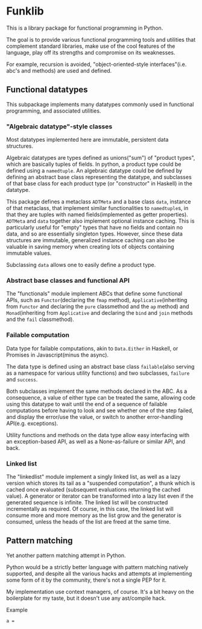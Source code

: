 # Funklib

This is a library package for functional programming in Python.

The goal is to provide various functional programming tools and utilities 
that complement standard libraries, make use of the cool features of the language,
play off its strengths and compromise on its weaknesses.

For example, recursion is avoided, 
"object-oriented-style interfaces"(i.e. abc's and methods) are used and defined.

## Functional datatypes 

This subpackage implements many datatypes commonly used in functional programming,
and associated utilities.

### "Algebraic datatype"-style classes

Most datatypes implemented here are immutable, persistent data structures.

Algebraic datatypes are types defined as unions("sum") of "product types", which 
are basically tuples of fields. 
In python, a product type could be defined using a `namedtuple`.
An algebraic datatype could be defined by defining an abstract base class
representing the datatype, and subclasses of that base class for each product type
(or "constructor" in Haskell) in the datatype.

This package defines a metaclass `ADTMeta` and a base class `data`, instance of that metaclass,
that implement similar functionalities to `namedtuple`s, 
in that they are tuples with named fields(implemented as getter properties).
`ADTMeta` and `data` together also implement optional instance caching.
This is particularly useful for "empty" types that have no fields and contain no data,
and so are essentially singleton types. 
However, since these data structures are immutable, generalized instance caching
can also be valuable in saving memory when creating lots of objects containing immutable values.

Subclassing `data` allows one to easily define a product type.

### Abstract base classes and functional API
The "functionals" module implement ABCs that define some functional APIs, 
such as `Functor`(declaring the `fmap` method),
`Applicative`(inheriting from `Functor` and declaring the `pure` classmethod and the `ap` method)
and `Monad`(inheriting from `Applicative` and declaring the `bind` and `join` methods and the `fail` classmethod).

### Failable computation
Data type for failable computations, akin to `Data.Either` in Haskell, or Promises in Javascript(minus the async).

The data type is defined using an abstract base class `failable`(also serving as a namespace for various utility functions)
and two subclasses, `failure` and `success`.

Both subclasses implement the same methods declared in the ABC. As a consequence, 
a value of either type can be treated the same, 
allowing code using this datatype to wait until
the end of a sequence of failable computations before having to look and see whether one of the step failed,
and display the error/use the value, or switch to another error-handling API(e.g. exceptions).

Utility functions and methods on the data type allow easy interfacing with an exception-based API,
as well as a None-as-failure or similar API, and back.

### Linked list

The "linkedlist" module implement a singly linked list, as well as a lazy version 
which stores its tail as a "suspended computation", a thunk which is cached once evaluated
(subsequent evaluations returning the cached value).
A generator or iterator can be transformed into a lazy list even if the generated sequence is infinite.
The linked list will be constructed incrementally as required. Of course, in this case,
the linked list will consume more and more memory as the list grow and the generator is consumed, 
unless the heads of the list are freed at the same time.

## Pattern matching

Yet another pattern matching attempt in Python.

Python would be a strictly better language with pattern matching natively supported,
and despite all the various hacks and attempts at implementing some form of it by the community,
there's not a single PEP for it.

My implementation use context managers, of course.
It's a bit heavy on the boilerplate for my taste, but it doesn't
use any ast/compile hack.

Example

~~~
a = 
~~~
